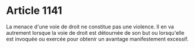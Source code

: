 # Article 1141

La menace d'une voie de droit ne constitue pas une violence. Il en va autrement lorsque la voie de droit est détournée de son but ou lorsqu'elle est invoquée ou exercée pour obtenir un avantage manifestement excessif.